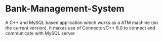 # Bank-Management-System
A C++ and MySQL based application which works as a ATM machine (on the current version). It makes use of Connector/C++ 8.0 to connect and communicate with MySQL server.
